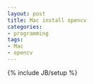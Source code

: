 ```yaml
---
layout: post
title: Mac install opencv
categories:
- programming
tags:
- Mac
- opencv
---
```

{% include JB/setup %}


